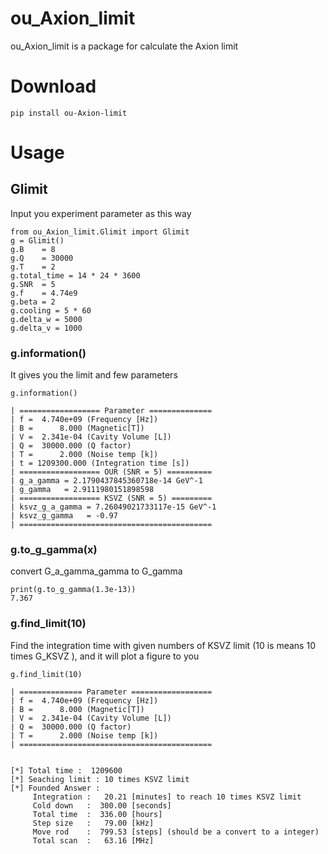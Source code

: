 # ou_Axion_limit
ou_Axion_limit is a package for calculate the Axion limit

# Download
`
pip install ou-Axion-limit
`
# Usage

## Glimit

Input you experiment parameter as this way
```
from ou_Axion_limit.Glimit import Glimit
g = Glimit()
g.B    = 8
g.Q    = 30000
g.T    = 2
g.total_time = 14 * 24 * 3600
g.SNR  = 5
g.f    = 4.74e9
g.beta = 2
g.cooling = 5 * 60
g.delta_w = 5000
g.delta_v = 1000
```
### g.information()
It gives you the limit and few parameters
```
g.information()

| ================== Parameter ==============
| f =  4.740e+09 (Frequency [Hz])
| B =      8.000 (Magnetic[T])
| V =  2.341e-04 (Cavity Volume [L])
| Q =  30000.000 (Q factor)
| T =      2.000 (Noise temp [k])
| t = 1209300.000 (Integration time [s])
| ================== OUR (SNR = 5) ==========
| g_a_gamma = 2.1790437845360718e-14 GeV^-1
| g_gamma   = 2.9111980151898598
| ================== KSVZ (SNR = 5) =========
| ksvz_g_a_gamma = 7.26049021733117e-15 GeV^-1
| ksvz_g_gamma   = -0.97
| ===========================================
```
### g.to_g_gamma(x)
convert G_a_gamma_gamma to G_gamma
```
print(g.to_g_gamma(1.3e-13))
7.367
```
### g.find_limit(10)
Find the integration time with given numbers of KSVZ limit (10 is means 10 times G_KSVZ ), and it will plot a figure to you
```
g.find_limit(10)

| ============== Parameter ==================
| f =  4.740e+09 (Frequency [Hz])
| B =      8.000 (Magnetic[T])
| V =  2.341e-04 (Cavity Volume [L])
| Q =  30000.000 (Q factor)
| T =      2.000 (Noise temp [k])
| ===========================================


[*] Total time :  1209600
[*] Seaching limit : 10 times KSVZ limit
[*] Founded Answer :
	 Integration :   20.21 [minutes] to reach 10 times KSVZ limit
	 Cold down   :  300.00 [seconds]
	 Total time  :  336.00 [hours]
	 Step size   :   79.00 [kHz]
	 Move rod    :  799.53 [steps] (should be a convert to a integer)
	 Total scan  :   63.16 [MHz]
```
